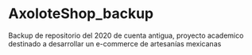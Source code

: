 # AxoloteShop_backup
Backup de repositorio del 2020 de cuenta antigua, proyecto academico destinado a desarrollar un e-commerce de artesanías mexicanas
